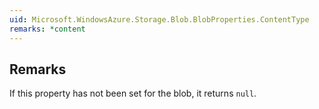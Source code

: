 ```yaml
---  
uid: Microsoft.WindowsAzure.Storage.Blob.BlobProperties.ContentType  
remarks: *content  
---  
```

  
## Remarks  
 If this property has not been set for the blob, it returns `null`.